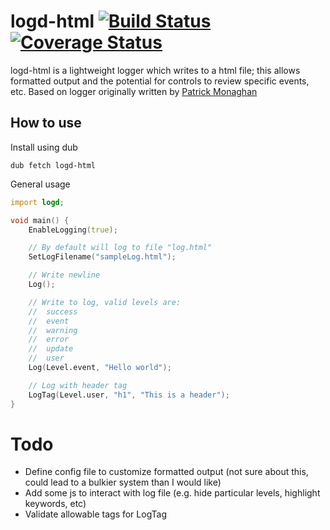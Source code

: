 # logd-html [![Build Status](https://travis-ci.org/Amaranthos/logd-html.svg?branch=master)](https://travis-ci.org/Amaranthos/logd-html) [![Coverage Status](https://coveralls.io/repos/github/Amaranthos/logd-html/badge.svg?branch=master)](https://coveralls.io/github/Amaranthos/logd-html?branch=master)

logd-html is a lightweight logger which writes to a html file;
this allows formatted output and the potential for controls to review specific events, etc.
Based on logger originally written by [Patrick Monaghan](https://github.com/manpat)

## How to use

Install using dub

```
dub fetch logd-html
```

General usage

```D
import logd;

void main() {
	EnableLogging(true);

	// By default will log to file "log.html"
	SetLogFilename("sampleLog.html");

	// Write newline
	Log();

	// Write to log, valid levels are:
	//	success
	//	event
	//	warning
	//	error
	//	update
	//	user
	Log(Level.event, "Hello world");

	// Log with header tag
	LogTag(Level.user, "h1", "This is a header");	
}
```
# Todo

- Define config file to customize formatted output (not sure about this, could lead to a bulkier system than I would like)
- Add some js to interact with log file (e.g. hide particular levels, highlight keywords, etc)
- Validate allowable tags for LogTag